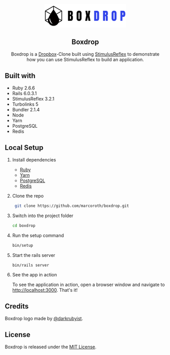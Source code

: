 <p align="center">
  <a href="https://github.com/marcoroth/boxdrop">
    <img src="app/assets/images/boxdrop.png" alt="Logo" width="256">
  </a>

  <h2 align="center">Boxdrop</h2>

  <p align="center">
    Boxdrop is a <a href="https://dropbox.com" target="_blank">Dropbox</a>-Clone built using <a href="https://github.com/hopsoft/stimulus_reflex" target="_blank">StimulusReflex</a> to demonstrate <br>how you can use StimulusReflex to build an application.
  </p>
</p>


## Built with

* Ruby 2.6.6
* Rails 6.0.3.1
* StimulusReflex 3.2.1
* Turbolinks 5
* Bundler 2.1.4
* Node
* Yarn
* PostgreSQL
* Redis


## Local Setup

1. Install dependencies

   - [Ruby](https://www.ruby-lang.org/en/downloads/)
   - [Yarn](https://yarnpkg.com/lang/en/docs/install/#mac-stable)
   - [PostgreSQL](https://www.postgresql.org/download/)
   - [Redis](https://redis.io/topics/quickstart)

1. Clone the repo

   ```sh
	git clone https://github.com/marcoroth/boxdrop.git
   ```

1. Switch into the project folder

   ```sh
   cd boxdrop
   ```

1. Run the setup command

   ```sh
   bin/setup
   ```

1. Start the rails server

   ```sh
   bin/rails server
   ```

1. See the app in action

   To see the application in action, open a browser window and navigate to [http://localhost:3000](http://localhost:3000). That's it!

## Credits

Boxdrop logo made by [@darkrubyist](https://github.com/darkrubyist).


## License

Boxdrop is released under the [MIT License](LICENSE.txt).

